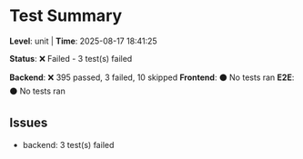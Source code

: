 # Test Summary
**Level**: unit | **Time**: 2025-08-17 18:41:25

**Status**: ❌ Failed - 3 test(s) failed

**Backend**: ❌ 395 passed, 3 failed, 10 skipped
**Frontend**: ⚫ No tests ran
**E2E**: ⚫ No tests ran

## Issues
- backend: 3 test(s) failed
